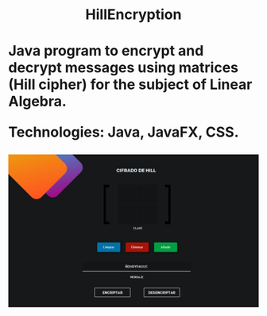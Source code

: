 <h1 align="center"> HillEncryption <h1>
Java program to encrypt and decrypt messages using matrices (Hill cipher) for the subject of Linear Algebra.

Technologies: Java, JavaFX, CSS. 

[![Hill Encryption](HillEncryption.jpg)](https://youtu.be/vwu3a99CnC0)

